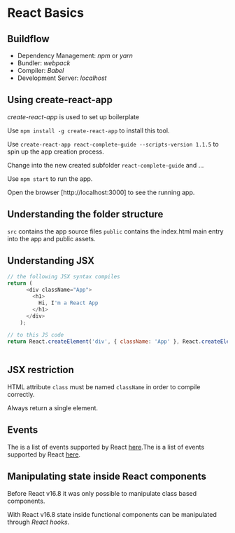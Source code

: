 # React Basics

## Buildflow

- Dependency Management: _npm_ or _yarn_
- Bundler: _webpack_
- Compiler: _Babel_ 
- Development Server: _localhost_

## Using create-react-app

_create-react-app_ is used to set up boilerplate

Use `npm install -g create-react-app` to install this tool.

Use `create-react-app react-complete-guide --scripts-version 1.1.5` to spin up the app creation process.

Change into the new created subfolder `react-complete-guide` and ...

Use `npm start` to run the app.

Open the browser [http://localhost:3000] to see the running app.

## Understanding the folder structure

`src` contains the app source files
`public` contains the index.html main entry into the app and public assets.

## Understanding JSX

~~~js
// the following JSX syntax compiles
return (
      <div className="App">
        <h1>
          Hi, I'm a React App
        </h1>
      </div>
    );

// to this JS code
return React.createElement('div', { className: 'App' }, React.createElement('h1', null, 'Hi, I\'m a React App'));
   
~~~

## JSX restriction

HTML attribute `class` must be named `className` in order to compile correctly.

Always return a single element.

## Events

The is a list of events supported by React [here](https://reactjs.org/docs/events.html#supported-events).The is a list of events supported by React [here](https://reactjs.org/docs/events.html#supported-events).

## Manipulating state inside React components

Before React v16.8 it was only possible to manipulate class based components.

With React v16.8 state inside functional components can be manipulated through _React hooks_.
